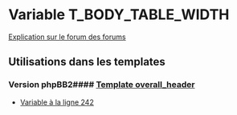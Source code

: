 # Variable T_BODY_TABLE_WIDTH
[Explication sur le forum des forums](http://forum.forumactif.com/t294113-listing-des-variables#T_BODY_TABLE_WIDTH)
## Utilisations dans les templates
### Version phpBB2#### [Template overall_header](subsilver/overall_header.md)
* [Variable à la ligne 242](../subsilver/overall_header.tpl#L242)